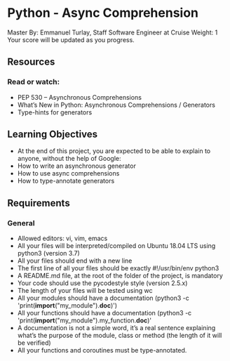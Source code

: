 # Python - Async Comprehension

 Master
 By: Emmanuel Turlay, Staff Software Engineer at Cruise
 Weight: 1
 Your score will be updated as you progress.

## Resources

### Read or watch:

- PEP 530 – Asynchronous Comprehensions
- What’s New in Python: Asynchronous Comprehensions / Generators
- Type-hints for generators

## Learning Objectives

- At the end of this project, you are expected to be able to explain to anyone, without the help of Google:
- How to write an asynchronous generator
- How to use async comprehensions
- How to type-annotate generators

## Requirements

### General

- Allowed editors: vi, vim, emacs
- All your files will be interpreted/compiled on Ubuntu 18.04 LTS using python3 (version 3.7)
- All your files should end with a new line
- The first line of all your files should be exactly #!/usr/bin/env python3
- A README.md file, at the root of the folder of the project, is mandatory
- Your code should use the pycodestyle style (version 2.5.x)
- The length of your files will be tested using wc
- All your modules should have a documentation (python3 -c 'print(__import__("my_module").__doc__)')
- All your functions should have a documentation (python3 -c 'print(__import__("my_module").my_function.__doc__)'
- A documentation is not a simple word, it’s a real sentence explaining what’s the purpose of the module, class or method (the length of it will be verified)
- All your functions and coroutines must be type-annotated.
